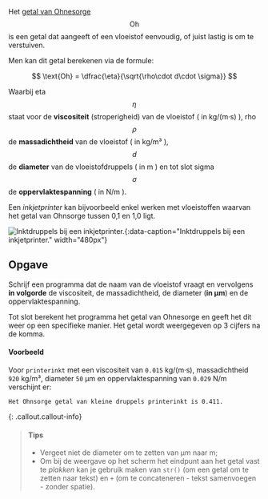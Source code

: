 Het <a href="https://nl.wikipedia.org/wiki/Getal_van_Ohnesorge" target="_blank">getal van Ohnesorge</a> $$\text{Oh}$$ is een getal dat aangeeft of een vloeistof eenvoudig, of juist lastig is om te verstuiven.

Men kan dit getal berekenen via de formule:

$$
\text{Oh} = \dfrac{\eta}{\sqrt{\rho\cdot d\cdot \sigma}}
$$

Waarbij eta $$\eta$$ staat voor de **viscositeit** (stroperigheid) van de vloeistof ( in kg/(m·s) ), rho $$\rho$$ de **massadichtheid** van de vloeistof ( in kg/m³ ), $$d$$ de **diameter** van de vloeistofdruppels ( in m ) en tot slot sigma $$\sigma$$ de **oppervlaktespanning** ( in N/m ).

Een *inkjetprinter* kan bijvoorbeeld enkel werken met vloeistoffen waarvan het getal van Ohnsorge tussen 0,1 en 1,0 ligt.

![Inktdruppels bij een inkjetprinter.](media/inkjet.gif "Inktdruppels bij een inkjetprinter."){:data-caption="Inktdruppels bij een inkjetprinter." width="480px"}


## Opgave
Schrijf een programma dat de naam van de vloeistof vraagt en vervolgens **in volgorde** de viscositeit, de massadichtheid, de diameter (**in μm**) en de oppervlaktespanning. 

Tot slot berekent het programma het getal van Ohnesorge en geeft het dit weer op een specifieke manier. Het getal wordt weergegeven op 3 cijfers na de komma.

#### Voorbeeld
Voor `printerinkt` met een viscositeit van `0.015` kg/(m·s), massadichtheid `920` kg/m³, diameter `50` μm en oppervlaktespanning van `0.029` N/m verschijnt er:
```
Het Ohnsorge getal van kleine druppels printerinkt is 0.411.
```

{: .callout.callout-info}
> #### Tips
> - Vergeet niet de diameter om te zetten van μm naar m;
> - Om bij de weergave op het scherm het eindpunt aan het getal vast te *plakken* kan je gebruik maken van `str()` (om een getal om te zetten naar tekst) en `+` (om te concateneren - tekst samenvoegen - zonder spatie).